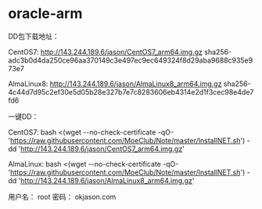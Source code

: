 # oracle-arm
DD包下载地址：

CentOS7: http://143.244.189.6/jason/CentOS7_arm64.img.gz
sha256-adc3b0d4da250ce96aa370149c3e497ec9ec649324f8d29aba9688c935e973e7

AlmaLinux8: http://143.244.189.6/jason/AlmaLinux8_arm64.img.gz
sha256-4c44d7d95c2ef30e5d05b28e327b7e7c8283606eb4314e2d1f3cec98e4de7fd6


一键DD：

CentOS7: bash <(wget --no-check-certificate -qO- 'https://raw.githubusercontent.com/MoeClub/Note/master/InstallNET.sh') -dd 'http://143.244.189.6/jason/CentOS7_arm64.img.gz'

AlmaLinux: bash <(wget --no-check-certificate -qO- 'https://raw.githubusercontent.com/MoeClub/Note/master/InstallNET.sh') -dd 'http://143.244.189.6/jason/AlmaLinux8_arm64.img.gz'

用户名： root
密码： okjason.com
